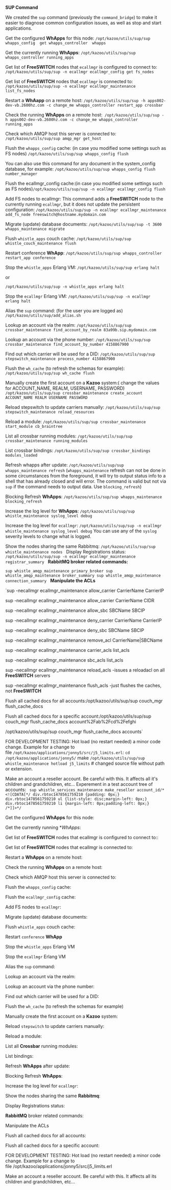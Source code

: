 **SUP Command**

We created the `sup` command (previously the `command_bridge`) to make it easier to diagnose common configuration issues, as well as stop and start applications.

Get the configured **WhApps** for this node: `/opt/kazoo/utils/sup/sup whapps_config  get whapps_controller  whapps`

Get the currently running **WhApps**: `/opt/kazoo/utils/sup/sup  whapps_controller running_apps`

Get list of **FreeSWITCH** nodes that `ecallmgr` is configured to connect to: `/opt/kazoo/utils/sup/sup -n ecallmgr ecallmgr_config get fs_nodes`

Get list of **FreeSWITCH** nodes that `ecallmgr` is connected to: `/opt/kazoo/utils/sup/sup -n ecallmgr ecallmgr_maintenance list_fs_nodes`

Restart a **WhAapp** on a remote host: `/opt/kazoo/utils/sup/sup -h apps002-dev-vb.2600hz.com -c change_me whapps_controller restart_app crossbar`

Check the running **WhApps** on a remote host:` /opt/kazoo/utils/sup/sup -h apps002-dev-vb.2600hz.com -c change_me whapps_controller running_apps`

Check which AMQP host this server is connected to: `/opt/kazoo/utils/sup/sup amqp_mgr get_host`

Flush the `whapps_config` cache: (in case you modified some settings such as FS nodes) `/opt/kazoo/utils/sup/sup whapps_config flush`

You can also use this command for any document in the system_config database, for example: `/opt/kazoo/utils/sup/sup whapps_config flush number_manager`

Flush the ecallmgr_config cache:(in case you modified some settings such as FS nodes)`/opt/kazoo/utils/sup/sup -n ecallmgr ecallmgr_config flush`

Add FS nodes to ecallmgr: This command adds a **FreeSWITCH** node to the currently running `ecallmgr`, but it does not update the persistent configuration: `/opt/kazoo/utils/sup/sup -n ecallmgr ecallmgr_maintenance add_fs_node freeswitch@hostname.mydomain.com`

Migrate (update) database documents: `/opt/kazoo/utils/sup/sup -t 3600 whapps_maintenance migrate`

Flush `whistle_apps` couch cache: `/opt/kazoo/utils/sup/sup whistle_couch_maintenance flush`

Restart conference **WhApp**: `/opt/kazoo/utils/sup/sup whapps_controller restart_app conference`

Stop the `whistle_apps` Erlang VM: `/opt/kazoo/utils/sup/sup erlang halt`

or

`/opt/kazoo/utils/sup/sup -n whistle_apps erlang halt`

Stop the `ecallmgr` Erlang VM: `/opt/kazoo/utils/sup/sup -n ecallmgr erlang halt`

Alias the `sup` command: (for the user you are logged as) `/opt/kazoo/utils/sup/add_alias.sh`

Lookup an account via the realm: `/opt/kazoo/utils/sup/sup crossbar_maintenance find_account_by_realm 83a99b.sip.mydomain.com`

Lookup an account via the phone number: `/opt/kazoo/utils/sup/sup crossbar_maintenance find_account_by_number 4158867900`

Find out which carrier will be used for a DID: `/opt/kazoo/utils/sup/sup stepswitch_maintenance process_number 4158867900`  

Flush the `wh_cache` (to refresh the schemas for example): `/opt/kazoo/utils/sup/sup wh_cache flush`

Manually create the first account on a **Kazoo** system:( change the values for ACCOUNT_NAME, REALM, USERNAME, PASSWORD)
`/opt/kazoo/utils/sup/sup crossbar_maintenance create_account ACCOUNT_NAME REALM USERNAME PASSWORD`

Reload stepswitch to update carriers manually: `/opt/kazoo/utils/sup/sup stepswitch_maintenance reload_resources`

Reload a module: `/opt/kazoo/utils/sup/sup crossbar_maintenance start_module cb_braintree`

List all crossbar running modules: `/opt/kazoo/utils/sup/sup crossbar_maintenance running_modules`

List crossbar bindings: `/opt/kazoo/utils/sup/sup crossbar_bindings modules_loaded`

Refresh whapps after update: `/opt/kazoo/utils/sup/sup whapps_maintenance refresh`
(`whapps_maintenance` refresh can not be done in some circumstances from the foreground, it will try to output status info to a shell that has already closed and will error. The command is valid but not via `sup` if the command needs to output data. Use `blocking_refresh`)

Blocking Refresh **WhApps**: `/opt/kazoo/utils/sup/sup whapps_maintenance blocking_refresh`

Increase the log level for **WhApps**: `/opt/kazoo/utils/sup/sup whistle_maintenance syslog_level debug`

Increase the log level for `ecallmgr`: `/opt/kazoo/utils/sup/sup -n ecallmgr whistle_maintenance syslog_level debug` You can use any of the `syslog` severity levels to change what is logged.

Show the nodes sharing the same Rabbitmq: `/opt/kazoo/utils/sup/sup whistle_maintenance nodes`
 
Display Registrations status: `/opt/kazoo/utils/sup/sup -n ecallmgr ecallmgr_maintenance registrar_summary`
 
**RabbitMQ broker related commands:**

`sup whistle_amqp_maintenance primary_broker
sup whistle_amqp_maintenance broker_summary
sup whistle_amqp_maintenance connection_summary`
 
**Manipulate the ACLs**

`sup -necallmgr ecallmgr_maintenance allow_carrier CarrierName CarrierIP

sup -necallmgr ecallmgr_maintenance allow_carrier CarrierName CIDR

sup -necallmgr ecallmgr_maintenance allow_sbc SBCName SBCIP 

sup -necallmgr ecallmgr_maintenance deny_carrier CarrierName CarrierIP 

sup -necallmgr ecallmgr_maintenance deny_sbc SBCName SBCIP 

sup -necallmgr ecallmgr_maintenance remove_acl CarrierName|SBCName

sup -necallmgr ecallmgr_maintenance carrier_acls list_acls

sup -necallmgr ecallmgr_maintenance sbc_acls list_acls

sup -necallmgr ecallmgr_maintenance reload_acls -issues a reloadacl on all **FreeSWITCH** servers 

sup -necallmgr ecallmgr_maintenance flush_acls -just flushes the caches, not **FreeSWITCH**

Flush all cached docs for all accounts:/opt/kazoo/utils/sup/sup couch_mgr flush_cache_docs

Flush all cached docs for a specific account:/opt/kazoo/utils/sup/sup couch_mgr flush_cache_docs account%2Fab%2Fcd%2Fefghi

/opt/kazoo/utils/sup/sup couch_mgr flush_cache_docs accounts`

FOR DEVELOPMENT TESTING: Hot load (no restart needed) a minor code change. Example for a change to file `/opt/kazoo/applications/jonny5/src/j5_limits.erl`: `cd /opt/kazoo/applications/jonny5/` make
`/opt/kazoo/utils/sup/sup whistle_maintenance hotload j5_limits` # changed source file without path or extension.

Make an account a reseller account. Be careful with this. It affects all it's children and grandchildren, etc...
Experement in a test account tree of accounts:
`
sup whistle_services_maintenance make_reseller account_id/*<![CDATA[*/
div.rbtoc1478561759210 {padding: 0px;}
div.rbtoc1478561759210 ul {list-style: disc;margin-left: 0px;}
div.rbtoc1478561759210 li {margin-left: 0px;padding-left: 0px;} /*]]>*/`

Get the configured **WhApps** for this node:

Get the currently running **WhApps*:

Get list of **FreeSWITCH** nodes that ecallmgr is configured to connect to::

Get list of **FreeSWITCH** nodes that ecallmgr is connected to:

Restart a **WhApps** on a remote host:

Check the running **WhApps** on a remote host:

Check which AMQP host this server is connected to:

Flush the `whapps_config` cache:

Flush the `ecallmgr_config` cache:

Add FS nodes to `ecallmgr`:

Migrate (update) database documents:

Flush `whistle_apps` couch cache:

Restart `conference` **WhApp**

Stop the `whistle_apps` Erlang VM

Stop the `ecallmgr` Erlang VM

Alias the `sup` command:

Lookup an account via the realm:

Lookup an account via the phone number:

Find out which carrier will be used for a DID:

Flush the `wh_cache` (to refresh the schemas for example)

Manually create the first account on a **Kazoo** system:

Reload `stepswitch` to update carriers manually:

Reload a module:

List all **Crossbar** running modules:

List  bindings:

Refresh **WhApps** after update:

Blocking Refresh **WhApps**:

Increase the log level for `ecallmgr`:

Show the nodes sharing the same **Rabbitmq**:

Display Registrations status:

**RabbitMQ** broker related commands:

Manipulate the ACLs

Flush all cached docs for all accounts:

Flush all cached docs for a specific account:

FOR DEVELOPMENT TESTING: Hot load (no restart needed) a minor code change. Example for a change to file /opt/kazoo/applications/jonny5/src/j5_limits.erl

Make an account a reseller account. Be careful with this. It affects all its children and grandchildren, etc...




